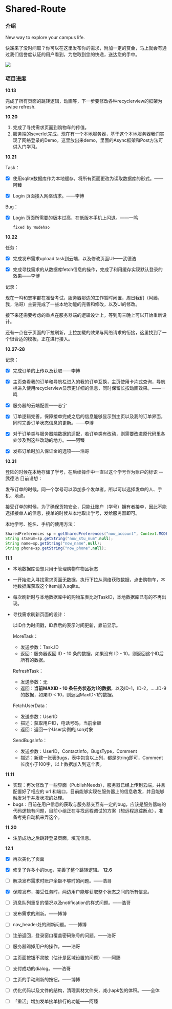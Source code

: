 # Shared-Route

### 介绍

New way to explore your campus life.

快递来了没时间取？你可以在这里发布你的需求，附加一定的赏金，马上就会有通过我们信誉度认证的用户看到，为您取到您的快递，送达您的手中。

![](http://opmza2br0.bkt.clouddn.com/17-10-30/90325758.jpg)

### 项目进度

**10.13**

完成了所有页面的跳转逻辑，动画等，下一步要修改各种recyclerview的框架为swipe refresh.

**10.20**

1. 完成了寻找需求页面到购物车的传值。
2. 服务端的severlet完成，现在有一个本地服务器，基于这个本地服务器我们实现了网络登录的Demo，这里放出来demo，里面的Async框架和Post方法可供入门学习。


**10.21**

Task：

- [x] 使用sqlite数据库作为本地缓存，将所有页面更改为读取数据库的形式。——阿臻


- [x] Login 页面接入网络请求。——李博


Bug：

- [x] Login 页面所需要的版本过高，在低版本手机上闪退。——一鸣

      fixed by Wudehao

**10.22**

任务：

- [x] 完成发布需求upload task到云端，以及修改页面UI——武德浩
- [x] 完成寻找需求的从数据库fetch信息的操作，完成了利用缓存实现默认登录的效果——李博


记录：

现在一鸣和志宇都在准备考试，服务器那边的工作暂时闲置，周日我们（阿臻，我，浩哥）主要完成了一些本地功能的完善和修改，以及UI的修改。

接下来还需要考虑的重点在服务器端的逻辑设计上，等到周三晚上可以开始重新设计。

还有一点在于页面的下拉刷新，上拉加载的效果与网络请求的衔接，这里找到了一个很合适的模板，正在进行接入。

**10.27-28**

记录：

- [x] 完成订单的上传以及获取——李博
- [x] 主页查看我的订单和导航栏进入的我的订单互换，主页使用卡片式查询，导航栏进入使用recyclerview显示更详细的信息，同时保留长按动画效果。——一鸣
- [x] 服务器的云端配置——志宇
- [x] 订单逻辑完善，保障接单完成之后的信息能够显示到主页以及我的订单界面，同时完善订单状态信息的更新。——李博
- [x] 对于订单类与服务器端数据的适配，若订单类有改动，则需要改进原代码里各处涉及到这些改动的地方。——阿臻
- [x] 发布订单时加入保证金的选项——浩哥



**10.31**

登陆的时候在本地存储了学号，在后续操作中一直以这个学号作为账户的标识	--武德浩
目前设想：

发布订单的时候，同一个学号可以添加多个发单者，所以可以选择发单的人、手机、地点。

接受订单的时候，为了确保货物安全，只能让账户（学号）拥有者接单，因此不能选择接单人的信息，接单的时候从本地取出学号，发给服务器即可。

本地学号、姓名、手机的使用方法：

```java
SharedPreferences sp = getSharedPreferences("now_account", Context.MODE_PRIVATE);
String stuNum=sp.getString("now_stu_num",null);
String name=sp.getString("now_name",null);
String phone=sp.getString("now_phone",null);
```



**11.1**

- 本地数据库设想只用于管理购物车物品状态

- 一开始进入寻找需求页面无数据，执行下拉从网络获取数据，点击购物车，本地数据库获取这个item加入sqlite。

- 每次刷新时与本地数据库中的购物车表比对TaskID，本地数据库已有的不再出现。

- 寻找需求刷新页面的设计：

  以ID作为时间戳，ID靠后的表示时间更新，靠前显示。

  MoreTask：

  - 发送参数：Task.ID
  - 返回：服务器返回 ID - 10 条的数据，如果没有 ID - 10，则返回这个ID后所有的数据。

  RefreshTask：

  - 发送参数：无
  - 返回：**当前MAXID - 10 条任务状态为1的数据**，以及ID-1，ID-2，…..ID-9的数据，如果ID < 10，则返回MaxID~1的数据。

  FetchUserData：

  - 发送参数：UserID
  - 描述：获取用户ID，电话号码，当前余额
  - 返回：返回一个User实例的json对象

  SendBugsInfo：

  - 发送参数：UserID，ContactInfo，BugsType，Comment
  - 描述：新建一张表Bugs，表中包含以上列，都是String即可，Comment长度小于100字，以上数据加入到这个表。


**11.11**

- 实现：再次修改了一些界面（PublishNeeds），服务器已经上传到云端，并且配置好了相应的 url 和端口，目前能够实现在服务器上的信息收发，并且能够触发对于并发状况的处理。
- bugs：目前在用户信息的获取与服务器交互有一定的bug，应该是服务器端的代码逻辑有问题，目前小组正在寻找远程调试的方案（想远程追踪断点），准备考完自动机来弄这个。

**11.20**

- 注册成功之后跳转登录页面，填充信息。

**12.1**
- [x] 再次美化了页面
- [x] 修复了许多小的bug，完善了整个跳转逻辑。
**12.6**

- [ ] 解决发布需求时账户余额不够时的问题。——浩哥
- [x] 保障发布，接受任务时，两边用户能够获取整个状态之间的所有信息。
- [ ] 消息队列重复的情况以及notification的样式问题。——浩哥
- [ ] 发布需求的刷新。——博博
- [ ] nav_header处的刷新问题。——博博
- [ ] 注册返回，登录窗口覆盖密码账号的问题。——浩哥
- [ ] 服务器踢掉用户的操作。——浩哥
- [ ] 主页面按钮不灵敏（估计是区域设置的问题）——阿臻
- [ ] 支付成功的dialog。——浩哥
- [ ] 主页的手动刷新的按钮。——博博
- [ ] 优化代码以及文件的结构，清理素材文件夹，减小apk包的体积。——全体
- [ ] 「重活」增加发单接单排行的功能——阿臻
